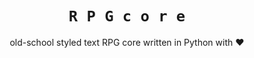 <div align="center">

# `R P G c o r e`
old-school styled text RPG core written in Python with ❤

</div>
